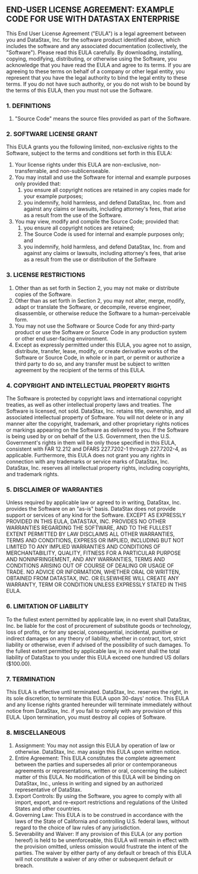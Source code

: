 ## END-USER LICENSE AGREEMENT:   EXAMPLE CODE FOR USE WITH DATASTAX ENTERPRISE
This End User License Agreement ("EULA") is a legal agreement between you and DataStax, Inc. for the software product identified above, which includes the software and any associated documentation (collectively, the "Software"). Please read this EULA carefully. By downloading, installing, copying, modifying, distributing, or otherwise using the Software, you acknowledge that you have read the EULA and agree to its terms. If you are agreeing to these terms on behalf of a company or other legal entity, you represent that you have the legal authority to bind the legal entity to these terms. If you do not have such authority, or you do not wish to be bound by the terms of this EULA, then you must not use the Software.

### 1. DEFINITIONS
1. "Source Code" means the source files provided as part of the Software.

### 2. SOFTWARE LICENSE GRANT
This EULA grants you the following limited, non-exclusive rights to the Software, subject to the terms and conditions set forth in this EULA:
1. Your license rights under this EULA are non-exclusive, non-transferrable, and non-sublicenseable.
2. You may install and use the Software for internal and example purposes only provided that:
    1. you ensure all copyright notices are retained in any copies made for your example purposes;
    2. you indemnify, hold harmless, and defend DataStax, Inc. from and against any claims or lawsuits, including attorney's fees, that arise as a result from the use of the Software.
3. You may view, modify and compile the Source Code; provided that:
    1. you ensure all copyright notices are retained;
    2. The Source Code is used for internal and example purposes only; and
    3. you indemnify, hold harmless, and defend DataStax, Inc. from and against any claims or lawsuits, including attorney's fees, that arise as a result from the use or distribution of the Software

### 3. LICENSE RESTRICTIONS
1. Other than as set forth in Section 2, you may not make or distribute copies of the Software.
2. Other than as set forth in Section 2, you may not alter, merge, modify, adapt or translate the Software, or decompile, reverse engineer, disassemble, or otherwise reduce the Software to a human-perceivable form.
3. You may not use the Software or Source Code for any third-party product or use the Software or Source Code in any production system or other end user-facing environment.
4. Except as expressly permitted under this EULA, you agree not to assign, distribute, transfer, lease, modify, or create derivative works of the Software or Source Code, in whole or in part, or permit or authorize a third party to do so, and any transfer must be subject to written agreement by the recipient of the terms of this EULA.

### 4. COPYRIGHT AND INTELLECTUAL PROPERTY RIGHTS
The Software is protected by copyright laws and international copyright treaties, as well as other intellectual property laws and treaties. The Software is licensed, not sold. DataStax, Inc. retains title, ownership, and all associated intellectual property of Software. You will not delete or in any manner alter the copyright, trademark, and other proprietary rights notices or markings appearing on the Software as delivered to you. If the Software is being used by or on behalf of the U.S. Government, then the U.S. Government's rights in them will be only those specified in this EULA, consistent with FAR 12.212 and DFARS 227.7202-1 through 227.7202-4, as applicable. Furthermore, this EULA does not grant you any rights in connection with any trademarks or service marks of DataStax, Inc. DataStax, Inc. reserves all intellectual property rights, including copyrights, and trademark rights.

### 5. DISCLAIMER OF WARRANTIES
Unless required by applicable law or agreed to in writing, DataStax, Inc. provides the Software on an "as-is" basis. DataStax does not provide support or services of any kind for the Software.  EXCEPT AS EXPRESSLY PROVIDED IN THIS EULA, DATASTAX, INC. PROVIDES NO OTHER WARRANTIES REGARDING THE SOFTWARE, AND TO THE FULLEST EXTENT PERMITTED BY LAW DISCLAIMS ALL OTHER WARRANTIES, TERMS AND CONDITIONS, EXPRESS OR IMPLIED, INCLUDING BUT NOT LIMITED TO ANY IMPLIED WARRANTIES AND CONDITIONS OF MERCHANTABILITY, QUALITY, FITNESS FOR A PARTICULAR PURPOSE AND NONINFRINGEMENT, AND ANY WARRANTIES, TERMS AND CONDITIONS ARISING OUT OF COURSE OF DEALING OR USAGE OF TRADE. NO ADVICE OR INFORMATION, WHETHER ORAL OR WRITTEN, OBTAINED FROM DATASTAX, INC. OR ELSEWHERE WILL CREATE ANY WARRANTY, TERM OR CONDITION UNLESS EXPRESSLY STATED IN THIS EULA.

### 6. LIMITATION OF LIABILITY
To the fullest extent permitted by applicable law, in no event shall DataStax, Inc. be liable for the cost of procurement of substitute goods or technology, loss of profits, or for any special, consequential, incidental, punitive or indirect damages on any theory of liability, whether in contract, tort, strict liability or otherwise, even if advised of the possibility of such damages. To the fullest extent permitted by applicable law, in no event shall the total liability of DataStax to you under this EULA exceed one hundred US dollars ($100.00).

### 7. TERMINATION
This EULA is effective until terminated. DataStax, Inc. reserves the right, in its sole discretion, to terminate this EULA upon 30-days' notice. This EULA and any license rights granted hereunder will terminate immediately without notice from DataStax, Inc. if you fail to comply with any provision of this EULA. Upon termination, you must destroy all copies of Software.

### 8. MISCELLANEOUS
1. Assignment: You may not assign this EULA by operation of law or otherwise. DataStax, Inc. may assign this EULA upon written notice.
2. Entire Agreement: This EULA constitutes the complete agreement between the parties and supersedes all prior or contemporaneous agreements or representations, written or oral, concerning the subject matter of this EULA. No modification of this EULA will be binding on DataStax, Inc., unless in writing and signed by an authorized representative of DataStax.
3. Export Controls: By using the Software, you agree to comply with all import, export, and re-export restrictions and regulations of the United States and other countries.
4. Governing Law: This EULA is to be construed in accordance with the laws of the State of California and controlling U.S. federal laws, without regard to the choice of law rules of any jurisdiction.
5. Severability and Waiver: If any provision of this EULA (or any portion hereof) is held to be unenforceable, this EULA will remain in effect with the provision omitted, unless omission would frustrate the intent of the parties. The waiver by either party of any default or breach of this EULA will not constitute a waiver of any other or subsequent default or breach.

